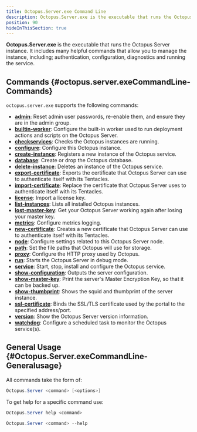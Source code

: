 ```yaml
---
title: Octopus.Server.exe Command Line
description: Octopus.Server.exe is the executable that runs the Octopus instance, it can also be called from the command line.
position: 90
hideInThisSection: true
---
```


**Octopus.Server.exe** is the executable that runs the Octopus Server instance. It includes many helpful commands that allow you to manage the instance, including; authentication, configuration, diagnostics and running the service.

## Commands {#octopus.server.exeCommandLine-Commands}

`octopus.server.exe` supports the following commands:

- **[admin](/docs\api-and-integration\octopus.server.exe-command-line/admin.md)**:  Reset admin user passwords, re-enable them, and ensure they are in the admin group.
- **[builtin-worker](/docs\api-and-integration\octopus.server.exe-command-line/builtin-worker.md)**:  Configure the built-in worker used to run deployment actions and scripts on the Octopus Server.
- **[checkservices](/docs\api-and-integration\octopus.server.exe-command-line/checkservices.md)**:  Checks the Octopus instances are running.
- **[configure](/docs\api-and-integration\octopus.server.exe-command-line/configure.md)**:  Configure this Octopus instance.
- **[create-instance](/docs\api-and-integration\octopus.server.exe-command-line/create-instance.md)**:  Registers a new instance of the Octopus service.
- **[database](/docs\api-and-integration\octopus.server.exe-command-line/database.md)**:  Create or drop the Octopus database.
- **[delete-instance](/docs\api-and-integration\octopus.server.exe-command-line/delete-instance.md)**:  Deletes an instance of the Octopus service.
- **[export-certificate](/docs\api-and-integration\octopus.server.exe-command-line/export-certificate.md)**:  Exports the certificate that Octopus Server can use to authenticate itself with its Tentacles.
- **[import-certificate](/docs\api-and-integration\octopus.server.exe-command-line/import-certificate.md)**:  Replace the certificate that Octopus Server uses to authenticate itself with its Tentacles.
- **[license](/docs\api-and-integration\octopus.server.exe-command-line/license.md)**:  Import a license key.
- **[list-instances](/docs\api-and-integration\octopus.server.exe-command-line/list-instances.md)**:  Lists all installed Octopus instances.
- **[lost-master-key](/docs\api-and-integration\octopus.server.exe-command-line/lost-master-key.md)**:  Get your Octopus Server working again after losing your master key.
- **[metrics](/docs\api-and-integration\octopus.server.exe-command-line/metrics.md)**:  Configure metrics logging.
- **[new-certificate](/docs\api-and-integration\octopus.server.exe-command-line/new-certificate.md)**:  Creates a new certificate that Octopus Server can use to authenticate itself with its Tentacles.
- **[node](/docs\api-and-integration\octopus.server.exe-command-line/node.md)**:  Configure settings related to this Octopus Server node.
- **[path](/docs\api-and-integration\octopus.server.exe-command-line/path.md)**:  Set the file paths that Octopus will use for storage.
- **[proxy](/docs\api-and-integration\octopus.server.exe-command-line/proxy.md)**:  Configure the HTTP proxy used by Octopus.
- **[run](/docs\api-and-integration\octopus.server.exe-command-line/run.md)**:  Starts the Octopus Server in debug mode.
- **[service](/docs\api-and-integration\octopus.server.exe-command-line/service.md)**:  Start, stop, install and configure the Octopus service.
- **[show-configuration](/docs\api-and-integration\octopus.server.exe-command-line/show-configuration.md)**:  Outputs the server configuration.
- **[show-master-key](/docs\api-and-integration\octopus.server.exe-command-line/show-master-key.md)**:  Print the server's Master Encryption Key, so that it can be backed up.
- **[show-thumbprint](/docs\api-and-integration\octopus.server.exe-command-line/show-thumbprint.md)**:  Shows the squid and thumbprint of the server instance.
- **[ssl-certificate](/docs\api-and-integration\octopus.server.exe-command-line/ssl-certificate.md)**:  Binds the SSL/TLS certificate used by the portal to the specified address/port.
- **[version](/docs\api-and-integration\octopus.server.exe-command-line/version.md)**:  Show the Octopus Server version information.
- **[watchdog](/docs\api-and-integration\octopus.server.exe-command-line/watchdog.md)**:  Configure a scheduled task to monitor the Octopus service(s).

## General Usage {#Octopus.Server.exeCommandLine-Generalusage}

All commands take the form of:

```powershell
Octopus.Server <command> [<options>]
```

To get help for a specific command use:

```powershell Octopus 3.14 or earlier
Octopus.Server help <command>
```

```powershell Octopus 3.15 or later
Octopus.Server <command> --help
```
